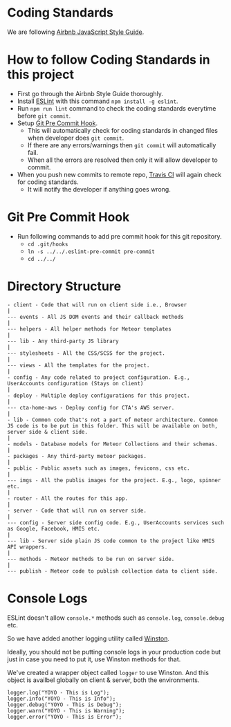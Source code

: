 # Coding Standards

We are following [Airbnb JavaScript Style Guide](http://airbnb.io/javascript/).

# How to follow Coding Standards in this project

- First go through the Airbnb Style Guide thoroughly.
- Install [ESLint](http://eslint.org/) with this command `npm install -g eslint`.
- Run `npm run lint` command to check the coding standards everytime before `git commit`.
- Setup [Git Pre Commit Hook](#git-pre-commit-hook).
	- This will automatically check for coding standards in changed files when developer does `git commit`.
	- If there are any errors/warnings then `git commit` will automatically fail.
	- When all the errors are resolved then only it will allow developer to commit.
- When you push new commits to remote repo, [Travis CI](https://travis-ci.org/ctagroup/home-app) will again check for coding standards.
	- It will notify the developer if anything goes wrong.

# Git Pre Commit Hook
- Run following commands to add pre commit hook for this git repository.
    - `cd .git/hooks`
    - `ln -s ../../.eslint-pre-commit pre-commit`
    - `cd ../../`

# Directory Structure

```
- client - Code that will run on client side i.e., Browser
|
--- events - All JS DOM events and their callback methods
|
--- helpers - All helper methods for Meteor templates
|
--- lib - Any third-party JS library
|
--- stylesheets - All the CSS/SCSS for the project.
|
--- views - All the templates for the project.
|
- config - Any code related to project configuration. E.g., UserAccounts configuration (Stays on client)
|
- deploy - Multiple deploy configurations for this project.
|
--- cta-home-aws - Deploy config for CTA's AWS server.
|
- lib - Common code that's not a part of meteor architecture. Common JS code is to be put in this folder. This will be available on both, server side & client side.
|
- models - Database models for Meteor Collections and their schemas.
|
- packages - Any third-party meteor packages.
|
- public - Public assets such as images, fevicons, css etc.
|
--- imgs - All the publis images for the project. E.g., logo, spinner etc.
|
- router - All the routes for this app.
|
- server - Code that will run on server side.
|
--- config - Server side config code. E.g., UserAccounts services such as Google, Facebook, HMIS etc.
|
--- lib - Server side plain JS code common to the project like HMIS API wrappers.
|
--- methods - Meteor methods to be run on server side.
|
--- publish - Meteor code to publish collection data to client side.
```

# Console Logs

ESLint doesn't allow `console.*` methods such as `console.log`, `console.debug` etc.

So we have added another logging utility called [Winston](https://github.com/winstonjs/winston).

Ideally, you should not be putting console logs in your production code but just in case you need to put it, use Winston methods for that.

We've created a wrapper object called `logger` to use Winston. And this object is availbel globally on client & server, both the environments.

```
logger.log("YOYO - This is Log");
logger.info("YOYO - This is Info");
logger.debug("YOYO - This is Debug");
logger.warn("YOYO - This is Warning");
logger.error("YOYO - This is Error");
```
